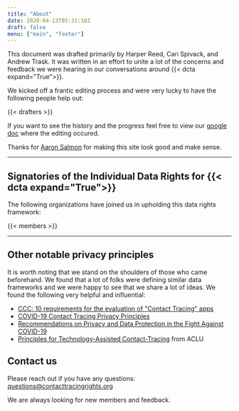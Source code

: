 ```yaml
---
title: "About"
date: 2020-04-13T05:31:18Z
draft: false
menu: ["main", "footer"]
---
```


This document was drafted primarily by Harper Reed, Cari Spivack, and Andrew Trask. It was written in an effort to unite a lot of the concerns and feedback we were hearing in our conversations around {{< dcta expand="True">}}. 

We kicked off a frantic editing process and were very lucky to have the following people help out:

{{< drafters  >}}

If you want to  see the history and the progress feel free to view our [google doc](https://docs.google.com/document/d/105zuL8z_KGEp7nwLk6WBJGvKaQ4I14PF3Kq0qpnUYis/edit?usp=sharing) where the editing occured. 

Thanks for [Aaron Salmon](https://www.linkedin.com/in/aaronsalmon/) for making this site look good and make sense. 

---
## Signatories of the Individual Data Rights for {{< dcta expand="True">}}

The following organizations have joined us in upholding this data rights framework:


{{< members  >}}


---

## Other notable privacy principles

It is worth noting that we stand on the shoulders of those who came beforehand. We found that a lot of folks were defining similar data frameworks and we were happy to see that we share a lot of ideas. We found the following very helpful and influential: 

  * [CCC: 10 requirements for the evaluation of "Contact Tracing" apps](https://www.ccc.de/en/updates/2020/contact-tracing-requirements)
  * [COVID-19 Contact Tracing Privacy Principles](https://law.mit.edu/pub/covid19contacttracingprivacyprinciples)
  * [Recommendations on Privacy and Data Protection in the Fight Against COVID-19](https://www.accessnow.org/cms/assets/uploads/2020/03/Access-Now-recommendations-on-Covid-and-data-protection-and-privacy.pdf)
  * [Principles for Technology-Assisted Contact-Tracing](https://www.aclu.org/sites/default/files/field_document/aclu_white_paper_-_contact_tracing_principles.pdf) from ACLU

## Contact us

Please reach out if you have any questions: [questions@contacttracingrights.org](mailto:questions@contacttracingrights.org)

We are always looking for new members and feedback. 